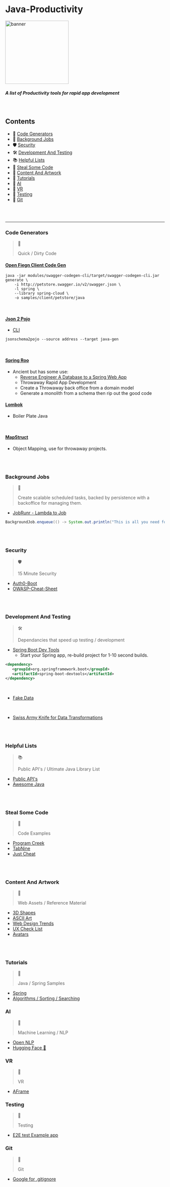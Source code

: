 # Java-Productivity
 <img src="https://user-images.githubusercontent.com/15834648/175575643-553cf548-6eda-4c92-9bb3-ef7a6fd168ed.png" 
 alt="banner" 
 width="200"/>
 
##### A list of Productivity tools for rapid app development

<br/>

## Contents
 - 📘 [Code Generators](#code-generators)
 - 🤖 [Background Jobs](#background-jobs)
 - 🛡️ [Security](#security)
 - 🛠️ [Development And Testing](#development-and-testing)
 - 📚 [Helpful Lists](#helpful-lists)
 - 🌌 [Steal Some Code](#steal-some-code)
 - 🎨 [Content And Artwork](#content-and-artwork)
 - 📔 [Tutorials](#tutorials)
 - 🧠 [AI](#ai)
 - 👾 [VR](#vr)
 - 🧪 [Testing](#testing)
 - 🛂 [Git](#git)

<br/>
<br/>

<hr>

### Code Generators
> 📘 
> 
> Quick / Dirty Code

#### [Open Fiegn Client Code Gen](https://github.com/swagger-api/swagger-codegen/tree/master/modules/swagger-codegen/src/main/resources/JavaSpring/libraries/spring-cloud)

```
java -jar modules/swagger-codegen-cli/target/swagger-codegen-cli.jar generate \
    -i http://petstore.swagger.io/v2/swagger.json \
    -l spring \
    --library spring-cloud \
    -o samples/client/petstore/java
```

<br/>

#### [Json 2 Pojo](https://www.jsonschema2pojo.org/)
 - [CLI](https://github.com/joelittlejohn/jsonschema2pojo/wiki/Getting-Started#the-command-line-interface)

```shell
jsonschema2pojo --source address --target java-gen
```

<br/>

#### [Spring Roo](https://spring.io/projects/spring-roo#overview)
 - Ancient but has some use:
     - [Reverse Engineer A Database to a Spring Web App](http://rburawes.github.io/)
     - Throwaway Rapid App Development
     - Create a Throwaway back office from a domain model
     - Generate a monolith from a schema then rip out the good code

#### [Lombok](https://projectlombok.org/setup/maven)
 - Boiler Plate Java

<br/>

#### [MapStruct](https://mapstruct.org/documentation/installation/)
 - Object Mapping, use for throwaway projects.

<br/>
<br/>

### Background Jobs
> 🤖
> 
> Create scalable scheduled tasks, backed by persistence with a backoffice for managing them.

- [JobRunr - Lambda to Job](https://github.com/jobrunr/jobrunr)

 ```java
 BackgroundJob.enqueue(() -> System.out.println("This is all you need for distributed jobs!"));
 ```

<br/>
<br/> 
 
### Security
> 🛡️ 
> 
> 15 Minute Security

 - [Auth0-Boot](https://auth0.com/docs/quickstart/backend/java-spring-security5/01-authorization)
 - [OWASP-Cheat-Sheet](https://github.com/OWASP/CheatSheetSeries)

<br/>
<br/>

### Development And Testing
> 🛠️ 
> 
> Dependancies that speed up testing / development
 
 - [Spring Boot Dev Tools](https://www.baeldung.com/spring-boot-devtools)
   - Start your Spring app, re-build project for 1-10 second builds.
 
 ```xml
 <dependency>
    <groupId>org.springframework.boot</groupId>
    <artifactId>spring-boot-devtools</artifactId>
</dependency>
```

<br/>

 - [Fake Data](https://github.com/DiUS/java-faker)

<br/>

 - [Swiss Army Knife for Data Transformations](https://github.com/gchq/CyberChef)

<br/>
<br/>




### Helpful Lists 
> 📚 
> 
> Public API's / Ultimate Java Library List

- [Public API's](https://github.com/public-apis/public-apis)
- [Awesome Java](https://github.com/akullpp/awesome-java)

<br/>
<br/>

### Steal Some Code
> 🌌 
> 
> Code Examples

- [Program Creek](https://www.programcreek.com/java-api-examples/?action=search)
- [TabNine](https://www.tabnine.com/code)
- [Just Cheat](https://github.com/features/copilot/)

<br/>
<br/>

### Content And Artwork
> 🎨 
> 
> Web Assets / Reference Material
- [3D Shapes](https://www.shapefest.com/)
- [ASCII Art](https://patorjk.com/software/taag/#p=display&f=Graffiti&t=Type%20Something%20)
- [Web Design Trends](https://abduzeedo.com/)
- [UX Check List](https://www.checklist.design/)
- [Avatars](https://avatars.dicebear.com/)

<br/>
<br/>

### Tutorials
> 📔 
> 
> Java / Spring Samples

 - [Spring](https://github.com/eugenp/tutorials)
 - [Algorithms / Sorting / Searching](https://github.com/eugenp/tutorials/tree/master/algorithms-modules)

### AI
> 🧠 
> 
> Machine Learning / NLP

 - [Open NLP](https://opennlp.apache.org/)
 - [Hugging Face 🤗](https://huggingface.co/)
 
 
 ### VR
> 🧠 
> 
> VR

 - [AFrame](https://aframe.io/)
 
### Testing
> 🧪
>
> Testing
 - [E2E test Example app](https://github.com/khmarbaise/fosdem2021)

### Git
> 🛂
>
> Git
 - [Google for .gitignore](https://www.toptal.com/developers/gitignore)

